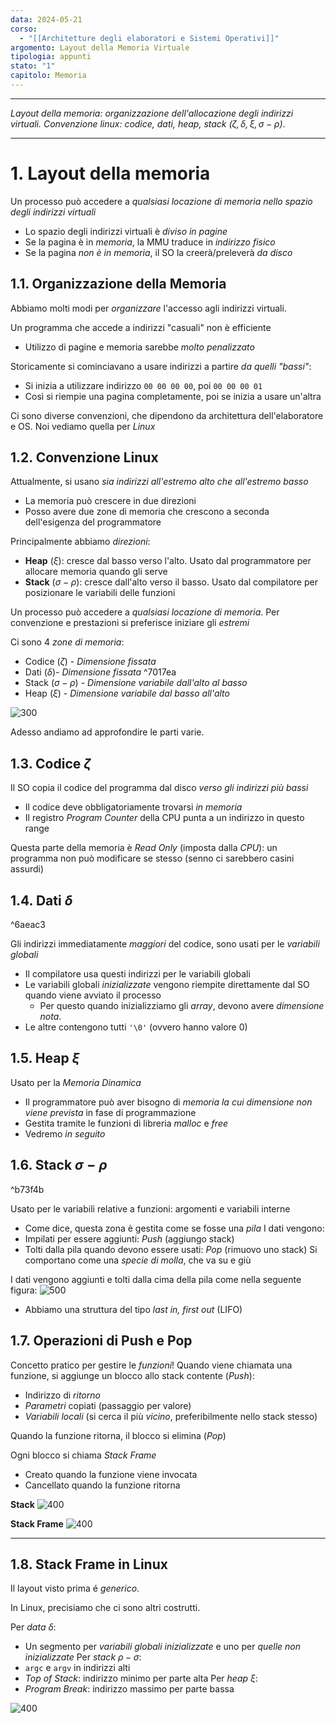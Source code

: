 ```yaml
---
data: 2024-05-21
corso:
  - "[[Architetture degli elaboratori e Sistemi Operativi]]"
argomento: Layout della Memoria Virtuale
tipologia: appunti
stato: "1"
capitolo: Memoria
---
```

- - -
*Layout della memoria: organizzazione dell'allocazione degli indirizzi virtuali. Convenzione linux: codice, dati, heap, stack ($\zeta, \delta, \xi, \sigma-\rho$)*.
- - -
# 1. Layout della memoria
Un processo può accedere a *qualsiasi locazione di memoria nello spazio degli indirizzi virtuali*
- Lo spazio degli indirizzi virtuali è *diviso in pagine*
- Se la pagina è in *memoria*, la MMU traduce in *indirizzo fisico*
- Se la pagina *non è in memoria*, il SO la creerà/preleverà *da disco*

## 1.1. Organizzazione della Memoria
Abbiamo molti modi per *organizzare* l'accesso agli indirizzi virtuali.

Un programma che accede a indirizzi "casuali" non è efficiente
- Utilizzo di pagine e memoria sarebbe *molto penalizzato*

Storicamente si cominciavano a usare indirizzi a partire *da quelli "bassi"*:
- Si inizia a utilizzare indirizzo `00 00 00 00`, poi `00 00 00 01`
- Così si riempie una pagina completamente, poi se inizia a usare un'altra

Ci sono diverse convenzioni, che dipendono da architettura dell'elaboratore e OS. Noi vediamo quella per *Linux*

## 1.2. Convenzione Linux
Attualmente, si usano *sia indirizzi all'estremo alto che all'estremo basso*
- La memoria può crescere in due direzioni
- Posso avere due zone di memoria che crescono a seconda dell'esigenza del programmatore

Principalmente abbiamo *direzioni*:
-  **Heap** ($\xi$): cresce dal basso verso l'alto. Usato dal programmatore per allocare memoria quando gli serve
-  **Stack** ($\sigma-\rho$): cresce dall'alto verso il basso. Usato dal compilatore per posizionare le variabili delle funzioni

Un processo può accedere a *qualsiasi locazione di memoria*.
Per convenzione e prestazioni si preferisce iniziare gli *estremi*

Ci sono 4 *zone di memoria*:
- Codice ($\zeta$) - *Dimensione fissata*
- Dati ($\delta$)- *Dimensione fissata* ^7017ea
- Stack ($\sigma-\rho$) - *Dimensione variabile dall'alto al basso*
- Heap $(\xi)$ - *Dimensione variabile dal basso all'alto*

![300](images/layout-1.png)

Adesso andiamo ad approfondire le parti varie.

## 1.3. Codice $\zeta$
Il SO copia il codice del programma dal disco *verso gli indirizzi più bassi*
- Il codice deve obbligatoriamente trovarsi *in memoria*
- Il registro *Program Counter* della CPU punta a un indirizzo in questo range

Questa parte della memoria è *Read Only* (imposta dalla *CPU*): un programma non può modificare se stesso (senno ci sarebbero casini assurdi)

## 1.4. Dati $\delta$

^6aeac3

Gli indirizzi immediatamente *maggiori* del codice, sono usati per le *variabili globali*
- Il compilatore usa questi indirizzi per le variabili globali
- Le variabili globali *inizializzate* vengono riempite direttamente dal SO quando viene avviato il processo
	- Per questo quando inizializziamo gli *array*, devono avere *dimensione nota*.
- Le altre contengono tutti `'\0'` (ovvero hanno valore $0$)

## 1.5. Heap $\xi$
Usato per la *Memoria Dinamica*
- Il programmatore può aver bisogno di *memoria la cui dimensione non viene prevista* in fase di programmazione
- Gestita tramite le funzioni di libreria *malloc* e *free*
- Vedremo *in seguito*

## 1.6. Stack $\sigma-\rho$

^b73f4b

Usato per le variabili relative a funzioni: argomenti e variabili interne
- Come dice, questa zona è gestita come se fosse una *pila*
I dati vengono:
- Impilati per essere aggiunti: *Push* (aggiungo stack)
- Tolti dalla pila quando devono essere usati: *Pop* (rimuovo uno stack)
Si comportano come una *specie di molla*, che va su e giù

I dati vengono aggiunti e tolti dalla cima della pila come nella seguente figura:
![500](images/stack.png)
- Abbiamo una struttura del tipo *last in, first out* (LIFO)

## 1.7. Operazioni di Push e Pop
Concetto pratico per gestire le *funzioni*!
Quando viene chiamata una funzione, si aggiunge un blocco allo stack contente (*Push*):
- Indirizzo di *ritorno*
- *Parametri* copiati (passaggio per valore)
- *Variabili locali* (si cerca il più *vicino*, preferibilmente nello stack stesso) 

Quando la funzione ritorna, il blocco si elimina (*Pop*)

Ogni blocco si chiama *Stack Frame*
- Creato quando la funzione viene invocata
- Cancellato quando la funzione ritorna

**Stack**
![400](images/call-stack.png)

**Stack Frame**
![400](images/stack-frame.png)


---
## 1.8. Stack Frame in Linux
Il layout visto prima é *generico*.

In Linux, precisiamo che ci sono altri costrutti.

Per *data* $\delta$:
- Un segmento per *variabili globali inizializzate* e uno per *quelle non inizializzate*
Per *stack* $\rho-\sigma$:
- `argc` e `argv` in indirizzi alti
- *Top of Stack*: indirizzo minimo per parte alta
Per *heap* $\xi$:
- *Program Break*: indirizzo massimo per parte bassa

![400](images/layout-detail.png)
